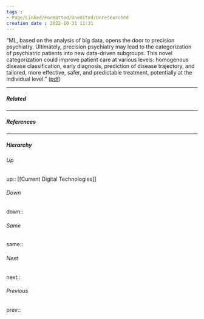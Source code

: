 ```yaml
---
tags :
- Page/Linked/Formatted/Unedited/Unresearched
creation date : 2022-10-31 11:31 
---
```


“ML, based on the analysis of big data, opens the door to precision psychiatry. Ultimately, precision psychiatry may lead to the categorization of psychiatric patients into new data-driven subgroups. This novel categorization could improve patient care at various levels: homogenous disease classification, early diagnosis, prediction of disease trajectory, and tailored, more effective, safer, and predictable treatment, potentially at the individual level.”  ([pdf](zotero://open-pdf/library/items/TLQAQA3Z?page=15&annotation=RAS5QX5A))

---
##### Related


---
##### References


---
##### Hierarchy
###### Up
up:: [[Current Digital Technologies]]
###### Down
down:: 
###### Same
same:: 
###### Next
next:: 
###### Previous
prev:: 